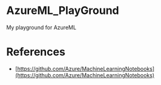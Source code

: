 # AzureML_PlayGround
 My playground for AzureML

# References
* [https://github.com/Azure/MachineLearningNotebooks](https://github.com/Azure/MachineLearningNotebooks)